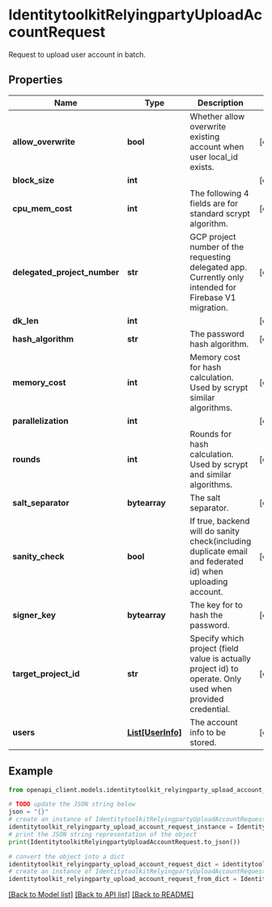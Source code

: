 # IdentitytoolkitRelyingpartyUploadAccountRequest

Request to upload user account in batch.

## Properties

Name | Type | Description | Notes
------------ | ------------- | ------------- | -------------
**allow_overwrite** | **bool** | Whether allow overwrite existing account when user local_id exists. | [optional] 
**block_size** | **int** |  | [optional] 
**cpu_mem_cost** | **int** | The following 4 fields are for standard scrypt algorithm. | [optional] 
**delegated_project_number** | **str** | GCP project number of the requesting delegated app. Currently only intended for Firebase V1 migration. | [optional] 
**dk_len** | **int** |  | [optional] 
**hash_algorithm** | **str** | The password hash algorithm. | [optional] 
**memory_cost** | **int** | Memory cost for hash calculation. Used by scrypt similar algorithms. | [optional] 
**parallelization** | **int** |  | [optional] 
**rounds** | **int** | Rounds for hash calculation. Used by scrypt and similar algorithms. | [optional] 
**salt_separator** | **bytearray** | The salt separator. | [optional] 
**sanity_check** | **bool** | If true, backend will do sanity check(including duplicate email and federated id) when uploading account. | [optional] 
**signer_key** | **bytearray** | The key for to hash the password. | [optional] 
**target_project_id** | **str** | Specify which project (field value is actually project id) to operate. Only used when provided credential. | [optional] 
**users** | [**List[UserInfo]**](UserInfo.md) | The account info to be stored. | [optional] 

## Example

```python
from openapi_client.models.identitytoolkit_relyingparty_upload_account_request import IdentitytoolkitRelyingpartyUploadAccountRequest

# TODO update the JSON string below
json = "{}"
# create an instance of IdentitytoolkitRelyingpartyUploadAccountRequest from a JSON string
identitytoolkit_relyingparty_upload_account_request_instance = IdentitytoolkitRelyingpartyUploadAccountRequest.from_json(json)
# print the JSON string representation of the object
print(IdentitytoolkitRelyingpartyUploadAccountRequest.to_json())

# convert the object into a dict
identitytoolkit_relyingparty_upload_account_request_dict = identitytoolkit_relyingparty_upload_account_request_instance.to_dict()
# create an instance of IdentitytoolkitRelyingpartyUploadAccountRequest from a dict
identitytoolkit_relyingparty_upload_account_request_from_dict = IdentitytoolkitRelyingpartyUploadAccountRequest.from_dict(identitytoolkit_relyingparty_upload_account_request_dict)
```
[[Back to Model list]](../README.md#documentation-for-models) [[Back to API list]](../README.md#documentation-for-api-endpoints) [[Back to README]](../README.md)


